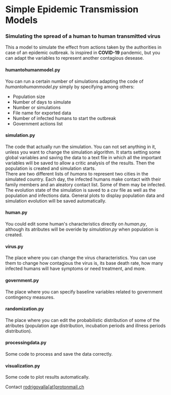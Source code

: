 # Simple Epidemic Transmission Models

### Simulating the spread of a human to human transmitted virus

This a model to simulate the effect from actions taken by the authorities in case of
an epidemic outbreak. Is inspired in **COVID-19** pandemic, but you can adapt the variables to represent
another contagious desease.</br>

#### humantohumanmodel.py
You can run a certain number of simulations adapting the code of *humantohumanmodel.py* simply
by specifying among others:
* Population size
* Number of days to simulate
* Number or simulations
* File name for exported data
* Number of infected humans to start the outbreak
* Government actions list

#### simulation.py
The code that actually run the simulation. You can not set anything in it, unless you want to change
the simulation algorithm. It starts setting some global variables and saving the data to a text file
in which all the important variables will be saved to allow a critic analysis of the results. Then
the population is created and simulation starts.</br>
There are two different lists of *humans* to represent two cities in the simulated country. Each day,
the infected humans make contact with their family members and an aleatory contact list. Some of them may
be infected.</br>
The evolution state of the simulation is saved to a *csv* file as well as the population and infections
data. General plots to display population data and simulation evolution will be saved automatically.

#### human.py
You could edit some human's characteristics directly on *human.py*, although its atributes will
be overide by *simulation.py* when population is created.

#### virus.py
The place where you can change the virus characteristics. You can use them to change how contagious
the virus is, its base death rate, how many infected humans will have symptoms or need treatment,
and more.

#### government.py
The place where you can specify baseline variables related to government contingency measures.

#### randomization.py
The place where you can edit the probabilistic distribution of some of the atributes (population age
distribution, incubation periods and illness periods distribution).

#### processingdata.py
Some code to process and save the data correctly.

#### visualization.py
Some code to plot results automatically.

Contact [rodrigovalla[at]protonmail.ch](mailto:rodrigovalla@protonmail.ch)